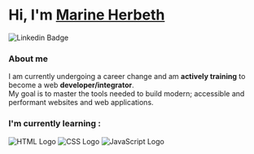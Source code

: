 # Hi, I'm [Marine Herbeth](https://github.com/MarineHerbeth)

![Linkedin Badge](https://img.shields.io/badge/-MarineHerbeth-blue?style=flat-square&logo=Linkedin&logoColor=white&link=https://www.linkedin.com/in/Marine-Herbeth/)

### About me

I am currently undergoing a career change and am **actively training** to become a web **developer/integrator**.  
My goal is to master the tools needed to build modern; accessible and performant websites and web applications.

### I'm currently learning :

![HTML Logo](https://www.vectorlogo.zone/logos/w3_html5/w3_html5-ar21.svg)
![CSS Logo](https://www.vectorlogo.zone/logos/w3_css/w3_css-ar21.svg)
![JavaScript Logo](https://www.vectorlogo.zone/logos/javascript/javascript-ar21.svg)
